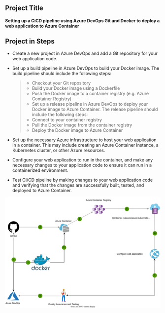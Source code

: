## Project Title 
#### Setting up a CiCD pipeline using Azure DevOps Git and Docker to deploy a web application to Azure Container

## Project in Steps

- Create a new project in Azure DevOps and add a Git repository for your web application code.

- Set up a build pipeline in Azure DevOps to build your Docker image. The build pipeline should include the following steps:

  > - Checkout your Git repository
  > - Build your Docker image using a Dockerfile
  > - Push the Docker image to a container registry (e.g. Azure Container Registry)
  > - Set up a release pipeline in Azure DevOps to deploy your Docker image to Azure Container. The release pipeline should include the following steps:
  > - Connect to your container registry
  > - Pull the Docker image from the container registry
  > - Deploy the Docker image to Azure Container


- Set up the necessary Azure infrastructure to host your web application in a container. This may include creating an Azure Container Instance, a Kubernetes cluster, or other Azure resources.

- Configure your web application to run in the container, and make any necessary changes to your application code to ensure it can run in a containerized environment.

- Test CI/CD pipeline by making changes to your web application code and verifying that the changes are successfully built, tested, and deployed to Azure Container.

<img width="1200" alt="Screenshot 2023-03-05 at 14 45 40" src="https://raw.githubusercontent.com/pidoxy/Architecture-Diagrams/main/Azure%20DevOps%20CI/CD-Page-2.drawio.svg">
